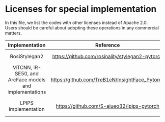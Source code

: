 # Licenses for special implementation

In this file, we list the codes with other licenses instead of Apache 2.0. Users should be careful about adopting these operations in any commercial matters.

|      Implementation       |                                                                 Reference                                                                 |    License     |
| :------------------: | :-----------------------------------------------------------------------------------------------------------------------------------: | :------------: |
|    RosiStylegan2  |       https://github.com/rosinality/stylegan2-pytorch               |  MIT License |
|MTCNN, IR-SE50, and ArcFace models and implementations| https://github.com/TreB1eN/InsightFace_Pytorch | MIT License |
|LPIPS implementation|https://github.com/S-aiueo32/lpips-pytorch| BSD 2-Clause License |
